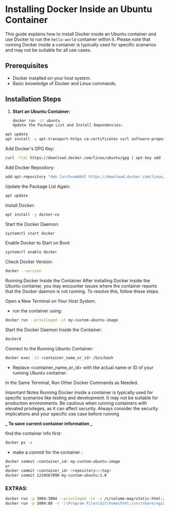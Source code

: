 # Installing Docker Inside an Ubuntu Container

This guide explains how to install Docker inside an Ubuntu container and use Docker to run the `hello-world` container within it. Please note that running Docker inside a container is typically used for specific scenarios and may not be suitable for all use cases.

## Prerequisites

-   Docker installed on your host system.
-   Basic knowledge of Docker and Linux commands.

## Installation Steps

1. **Start an Ubuntu Container:**

    ```bash
    docker run -it ubuntu
    Update the Package List and Install Dependencies:
    ```

```bash
apt update
apt install -y apt-transport-https ca-certificates curl software-properties-common
```

Add Docker's GPG Key:

```bash
curl -fsSL https://download.docker.com/linux/ubuntu/gpg | apt-key add -
```

Add Docker Repository:

```bash
add-apt-repository "deb [arch=amd64] https://download.docker.com/linux/ubuntu $(lsb_release -cs) stable"
```

Update the Package List Again:

```bash
apt update
```

Install Docker:

```bash
apt install -y docker-ce
```

Start the Docker Daemon:

```bash
systemctl start docker
```

Enable Docker to Start on Boot:

```bash
systemctl enable docker
```

Check Docker Version:

```bash
docker --version
```

Running Docker Inside the Container
After installing Docker inside the Ubuntu container, you may encounter issues where the container reports that the Docker daemon is not running. To resolve this, follow these steps:

Open a New Terminal on Your Host System.

-   run the container using:

```bash
docker run --privileged -it my-custom-ubuntu-image
```

Start the Docker Daemon Inside the Container:

```bash
dockerd
```

Connect to the Running Ubuntu Container:

```bash
docker exec -it <container_name_or_id> /bin/bash
```

-   Replace <container_name_or_id> with the actual name or ID of your running Ubuntu container.

In the Same Terminal, Run Other Docker Commands as Needed.

Important Notes
Running Docker inside a container is typically used for specific scenarios like testing and development. It may not be suitable for production environments.
Be cautious when running containers with elevated privileges, as it can affect security.
Always consider the security implications and your specific use case before running

**_ To save current container information _**

find the container info first:

```bash
docker ps -a
```

-   make a commit for the container :

```bash
docker commit <container_id> my-custom-ubuntu-image
or
docker commit <container_id> <repository>:<tag>
docker commit 1234567890 my-custom-ubuntu:1.0
```

### EXTRAS:
```bash
docker run -p 3004:3004 --privileged -it -v /c/volume-map/static-html:/home/html  my-custom-ubuntu-image
docker run -p 3004:80 -v '/\Program Files\Git\home\html:/usr/share/nginx/html' nginx
```
